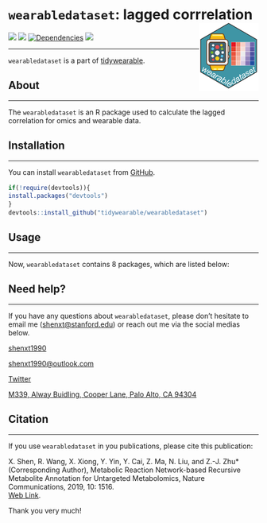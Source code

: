 <!-- README.md is generated from README.Rmd. Please edit that file -->

# `wearabledataset`: lagged corrrelation <img src="man/figures/wearabledataset_logo.png" align="right" alt="" width="120" />

[![](https://www.r-pkg.org/badges/version/wearabledataset?color=green)](https://cran.r-project.org/package=wearabledataset)
[![](https://img.shields.io/github/languages/code-size/wearabledataset/wearabledataset.svg)](https://github.com/wearabledataset/wearabledataset)
[![Dependencies](https://tinyverse.netlify.com/badge/wearabledataset)](https://cran.r-project.org/package=wearabledataset)
[![](https://img.shields.io/badge/lifecycle-experimental-orange.svg)](https://www.tidyverse.org/lifecycle/#experimental)

---

`wearabledataset` is a part of [tidywearable](https://tidywearable.github.io/).

## **About**

---

The `wearabledataset` is an R package used to calculate the lagged correlation for omics and wearable data.

## **Installation**

---

You can install `wearabledataset` from
[GitHub](https://github.com/tidywearable/wearabledataset).

``` r
if(!require(devtools)){
install.packages("devtools")
}
devtools::install_github("tidywearable/wearabledataset")
```

## **Usage**

---

Now, `wearabledataset` contains 8 packages, which are listed below:

## **Need help?**

---

If you have any questions about `wearabledataset`, please don’t hesitate to
email me (<shenxt@stanford.edu>) or reach out me via the social medias below.

<i class="fa fa-weixin"></i>  [shenxt1990](https://www.shenxt.info/files/wechat_QR.jpg)

<i class="fa fa-envelope"></i>  <shenxt1990@outlook.com>

<i class="fa fa-twitter"></i>  [Twitter](https://twitter.com/xiaotaoshen1990)

<i class="fa fa-map-marker-alt"></i>  [M339, Alway Buidling, Cooper Lane,
Palo Alto, CA
94304](https://www.google.com/maps/place/Alway+Building/@37.4322345,-122.1770883,17z/data=!3m1!4b1!4m5!3m4!1s0x808fa4d335c3be37:0x9057931f3b312c29!8m2!3d37.4322345!4d-122.1748996)

## **Citation**

---

If you use `wearabledataset` in you publications, please cite this publication:

X. Shen, R. Wang, X. Xiong, Y. Yin, Y. Cai, Z. Ma, N. Liu, and Z.-J.
Zhu\* (Corresponding Author), Metabolic Reaction Network-based Recursive
Metabolite Annotation for Untargeted Metabolomics, Nature
Communications, 2019, 10: 1516.  
[Web Link](https://www.nature.com/articles/s41467-019-09550-x).

Thank you very much!
